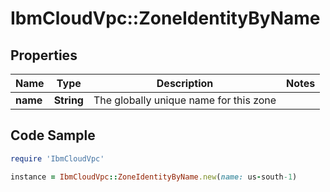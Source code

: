 # IbmCloudVpc::ZoneIdentityByName

## Properties

Name | Type | Description | Notes
------------ | ------------- | ------------- | -------------
**name** | **String** | The globally unique name for this zone | 

## Code Sample

```ruby
require 'IbmCloudVpc'

instance = IbmCloudVpc::ZoneIdentityByName.new(name: us-south-1)
```


